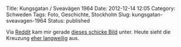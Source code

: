 Title: Kungsgatan / Sveavägen 1964
Date: 2012-12-14 12:05
Category: Schweden
Tags: Foto, Geschichte, Stockholm
Slug: kungsgatan-sveavagen-1964
Status: published

Via
[Reddit](http://www.reddit.com/r/stockholm/comments/14szjk/kungsgatan_en_natt_1964/)
kam mir gerade [dieses schicke Bild](http://i.imgur.com/i1QdM.jpg)
unter. Heute sieht die Kreuzung [eher
langweilig](http://i.imgur.com/uTNhVl.jpg) aus.

